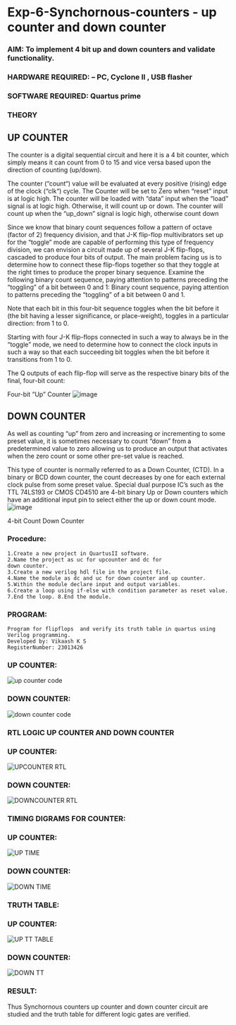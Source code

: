 # Exp-6-Synchornous-counters - up counter and down counter 
### AIM: To implement 4 bit up and down counters and validate  functionality.
### HARDWARE REQUIRED:  – PC, Cyclone II , USB flasher
### SOFTWARE REQUIRED:   Quartus prime
### THEORY 

## UP COUNTER 
The counter is a digital sequential circuit and here it is a 4 bit counter, which simply means it can count from 0 to 15 and vice versa based upon the direction of counting (up/down). 

The counter (“count“) value will be evaluated at every positive (rising) edge of the clock (“clk“) cycle.
The Counter will be set to Zero when “reset” input is at logic high.
The counter will be loaded with “data” input when the “load” signal is at logic high. Otherwise, it will count up or down.
The counter will count up when the “up_down” signal is logic high, otherwise count down

Since we know that binary count sequences follow a pattern of octave (factor of 2) frequency division, and that J-K flip-flop multivibrators set up for the “toggle” mode are capable of performing this type of frequency division, we can envision a circuit made up of several J-K flip-flops, cascaded to produce four bits of output.
The main problem facing us is to determine how to connect these flip-flops together so that they toggle at the right times to produce the proper binary sequence.
Examine the following binary count sequence, paying attention to patterns preceding the “toggling” of a bit between 0 and 1:
Binary count sequence, paying attention to patterns preceding the “toggling” of a bit between 0 and 1.

Note that each bit in this four-bit sequence toggles when the bit before it (the bit having a lesser significance, or place-weight), toggles in a particular direction: from 1 to 0.



 
 

Starting with four J-K flip-flops connected in such a way to always be in the “toggle” mode, we need to determine how to connect the clock inputs in such a way so that each succeeding bit toggles when the bit before it transitions from 1 to 0.

The Q outputs of each flip-flop will serve as the respective binary bits of the final, four-bit count:

 
 

Four-bit “Up” Counter
![image](https://user-images.githubusercontent.com/36288975/169644758-b2f4339d-9532-40c5-af40-8f4f8c942e2c.png)



## DOWN COUNTER 

As well as counting “up” from zero and increasing or incrementing to some preset value, it is sometimes necessary to count “down” from a predetermined value to zero allowing us to produce an output that activates when the zero count or some other pre-set value is reached.

This type of counter is normally referred to as a Down Counter, (CTD). In a binary or BCD down counter, the count decreases by one for each external clock pulse from some preset value. Special dual purpose IC’s such as the TTL 74LS193 or CMOS CD4510 are 4-bit binary Up or Down counters which have an additional input pin to select either the up or down count mode.
![image](https://user-images.githubusercontent.com/36288975/169644844-1a14e123-7228-4ed8-81a9-eb937dff4ac8.png)


4-bit Count Down Counter
### Procedure:
~~~
1.Create a new project in QuartusII software.
2.Name the project as uc for upcounter and dc for
down counter.
3.Create a new verilog hdl file in the project file.
4.Name the module as dc and uc for down counter and up counter.
5.Within the module declare input and output variables.
6.Create a loop using if-else with condition parameter as reset value.
7.End the loop. 8.End the module.
~~~
### PROGRAM:
~~~
Program for flipflops  and verify its truth table in quartus using Verilog programming.
Developed by: Vikaash K S
RegisterNumber: 23013426
~~~
### UP COUNTER:
![up counter code](https://github.com/Vikaash19/Exp-06-Synchornous-counters-/assets/148514589/b2d139e0-3ceb-4217-be75-748118df84ef)

### DOWN COUNTER:
![down counter code](https://github.com/Vikaash19/Exp-06-Synchornous-counters-/assets/148514589/ec61964d-59ae-4d52-ab0b-c13cc5abd9ec)

### RTL LOGIC UP COUNTER AND DOWN COUNTER  
### UP COUNTER:
![UPCOUNTER RTL](https://github.com/Vikaash19/Exp-06-Synchornous-counters-/assets/148514589/007302d6-0895-4462-bc02-5d8e4df64892)

### DOWN COUNTER:
![DOWNCOUNTER RTL](https://github.com/Vikaash19/Exp-06-Synchornous-counters-/assets/148514589/1116c274-2f9f-4479-b0f2-bb71e64b4317)

### TIMING DIGRAMS FOR COUNTER: 
### UP COUNTER:
![UP TIME](https://github.com/Vikaash19/Exp-06-Synchornous-counters-/assets/148514589/5caac084-8dfb-4964-b868-bb848891f451)

### DOWN COUNTER:
![DOWN TIME](https://github.com/Vikaash19/Exp-06-Synchornous-counters-/assets/148514589/d7c05300-81a3-4ca9-9a53-5ef3829d8413)

### TRUTH TABLE: 
### UP COUNTER:
![UP TT TABLE](https://github.com/Vikaash19/Exp-06-Synchornous-counters-/assets/148514589/8c76dca4-6f5e-46dc-8713-a20e774fb595)

### DOWN COUNTER:
![DOWN TT](https://github.com/Vikaash19/Exp-06-Synchornous-counters-/assets/148514589/b4e5bfff-6526-4021-bf8b-46e11e500f04)

### RESULT:
Thus Synchornous counters up counter and down counter circuit are studied and the truth table for
different logic gates are verified.
